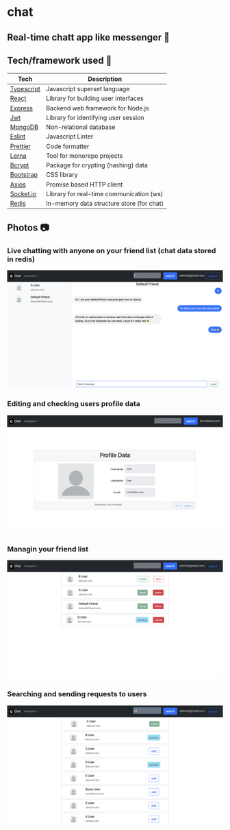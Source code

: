 # chat

## Real-time chatt app like messenger 📲

## Tech/framework used 🔧

| Tech                                           | Description                               |
| ---------------------------------------------- | ----------------------------------------- |
| [Typescript](https://www.typescriptlang.org/)  | Javascript superset language              |
| [React](https://reactjs.org/)                  | Library for building user interfaces      |
| [Express](https://expressjs.com/)              | Backend web framework for Node.js         |
| [Jwt](https://jwt.io/)                         | Library for identifying user session      |
| [MongoDB](https://www.mongodb.com/)            | Non-relational database                   |
| [Eslint](https://eslint.org/)                  | Javascript Linter                         |
| [Prettier](https://prettier.io/)               | Code formatter                            |
| [Lerna](https://lerna.js.org/)                 | Tool for monorepo projects                |
| [Bcrypt](https://www.npmjs.com/package/bcrypt) | Package for crypting (hashing) data       |
| [Bootstrap](https://getbootstrap.com/)         | CSS library                               |
| [Axios](https://axios-http.com/docs/intro)     | Promise based HTTP client                 |
| [Socket.io](https://socket.io/)                | Library for real-time communication (ws)  |
| [Redis](https://redis.io/)                     | In-memory data structure store (for chat) |

## Photos 📷

### Live chatting with anyone on your friend list (chat data stored in redis)

![chat](lerna-repo/packages/client/public/chat.png)

### Editing and checking users profile data

![profile](lerna-repo/packages/client/public/profile.png)

### Managin your friend list

![friendlist](lerna-repo/packages/client/public/friendlist.png)

### Searching and sending requests to users

![searchlist](lerna-repo/packages/client/public/searchlist.png)
